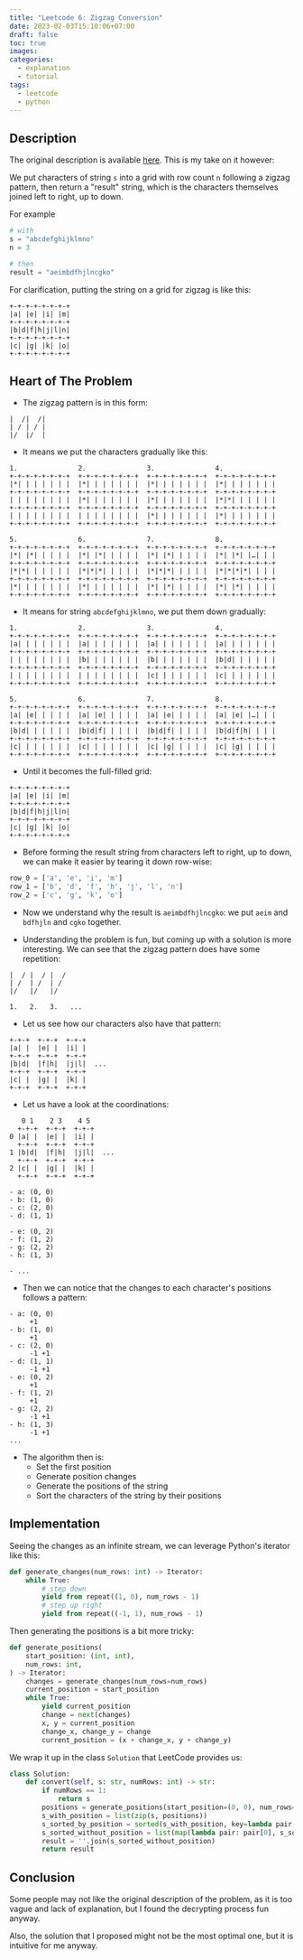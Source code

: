 ```yaml
---
title: "Leetcode 6: Zigzag Conversion"
date: 2023-02-03T15:10:06+07:00
draft: false
toc: true
images:
categories:
  - explanation
  - tutorial
tags:
  - leetcode
  - python
---
```


## Description

The original description is available
[here](https://leetcode.com/problems/zigzag-conversion/description/). This is my
take on it however:

We put characters of string `s` into a grid with row count `n` following a
zigzag pattern, then return a "result" string, which is the characters
themselves joined left to right, up to down.

For example

```python
# with
s = "abcdefghijklmno"
n = 3

# then
result = "aeimbdfhjlncgko"
```

For clarification, putting the string on a grid for zigzag is like this:

```
+-+-+-+-+-+-+-+
|a| |e| |i| |m|
+-+-+-+-+-+-+-+
|b|d|f|h|j|l|n|
+-+-+-+-+-+-+-+
|c| |g| |k| |o|
+-+-+-+-+-+-+-+
```

## Heart of The Problem

- The zigzag pattern is in this form:

```
|  /|  /|
| / | / |
|/  |/  |
```

- It means we put the characters gradually like this:

```
1.               2.               3.               4.             
+-+-+-+-+-+-+-+  +-+-+-+-+-+-+-+  +-+-+-+-+-+-+-+  +-+-+-+-+-+-+-+
|*| | | | | | |  |*| | | | | | |  |*| | | | | | |  |*| | | | | | |
+-+-+-+-+-+-+-+  +-+-+-+-+-+-+-+  +-+-+-+-+-+-+-+  +-+-+-+-+-+-+-+
| | | | | | | |  |*| | | | | | |  |*| | | | | | |  |*|*| | | | | |
+-+-+-+-+-+-+-+  +-+-+-+-+-+-+-+  +-+-+-+-+-+-+-+  +-+-+-+-+-+-+-+
| | | | | | | |  | | | | | | | |  |*| | | | | | |  |*| | | | | | |
+-+-+-+-+-+-+-+  +-+-+-+-+-+-+-+  +-+-+-+-+-+-+-+  +-+-+-+-+-+-+-+

5.               6.               7.               8.             
+-+-+-+-+-+-+-+  +-+-+-+-+-+-+-+  +-+-+-+-+-+-+-+  +-+-+-+-+-+-+-+
|*| |*| | | | |  |*| |*| | | | |  |*| |*| | | | |  |*| |*| |…| | |
+-+-+-+-+-+-+-+  +-+-+-+-+-+-+-+  +-+-+-+-+-+-+-+  +-+-+-+-+-+-+-+
|*|*| | | | | |  |*|*|*| | | | |  |*|*|*| | | | |  |*|*|*|*| | | |
+-+-+-+-+-+-+-+  +-+-+-+-+-+-+-+  +-+-+-+-+-+-+-+  +-+-+-+-+-+-+-+
|*| | | | | | |  |*| | | | | | |  |*| |*| | | | |  |*| |*| | | | |
+-+-+-+-+-+-+-+  +-+-+-+-+-+-+-+  +-+-+-+-+-+-+-+  +-+-+-+-+-+-+-+
```

- It means for string `abcdefghijklmno`, we put them down gradually:

```
1.               2.               3.               4.             
+-+-+-+-+-+-+-+  +-+-+-+-+-+-+-+  +-+-+-+-+-+-+-+  +-+-+-+-+-+-+-+
|a| | | | | | |  |a| | | | | | |  |a| | | | | | |  |a| | | | | | |
+-+-+-+-+-+-+-+  +-+-+-+-+-+-+-+  +-+-+-+-+-+-+-+  +-+-+-+-+-+-+-+
| | | | | | | |  |b| | | | | | |  |b| | | | | | |  |b|d| | | | | |
+-+-+-+-+-+-+-+  +-+-+-+-+-+-+-+  +-+-+-+-+-+-+-+  +-+-+-+-+-+-+-+
| | | | | | | |  | | | | | | | |  |c| | | | | | |  |c| | | | | | |
+-+-+-+-+-+-+-+  +-+-+-+-+-+-+-+  +-+-+-+-+-+-+-+  +-+-+-+-+-+-+-+

5.               6.               7.               8.             
+-+-+-+-+-+-+-+  +-+-+-+-+-+-+-+  +-+-+-+-+-+-+-+  +-+-+-+-+-+-+-+
|a| |e| | | | |  |a| |e| | | | |  |a| |e| | | | |  |a| |e| |…| | |
+-+-+-+-+-+-+-+  +-+-+-+-+-+-+-+  +-+-+-+-+-+-+-+  +-+-+-+-+-+-+-+
|b|d| | | | | |  |b|d|f| | | | |  |b|d|f| | | | |  |b|d|f|h| | | |
+-+-+-+-+-+-+-+  +-+-+-+-+-+-+-+  +-+-+-+-+-+-+-+  +-+-+-+-+-+-+-+
|c| | | | | | |  |c| | | | | | |  |c| |g| | | | |  |c| |g| | | | |
+-+-+-+-+-+-+-+  +-+-+-+-+-+-+-+  +-+-+-+-+-+-+-+  +-+-+-+-+-+-+-+
```

- Until it becomes the full-filled grid:

```
+-+-+-+-+-+-+-+
|a| |e| |i| |m|
+-+-+-+-+-+-+-+
|b|d|f|h|j|l|n|
+-+-+-+-+-+-+-+
|c| |g| |k| |o|
+-+-+-+-+-+-+-+
```

- Before forming the result string from characters left to right, up to down, we
  can make it easier by tearing it down row-wise:

```python
row_0 = ['a', 'e', 'i', 'm']
row_1 = ['b', 'd', 'f', 'h', 'j', 'l', 'n']
row_2 = ['c', 'g', 'k', 'o']
```

- Now we understand why the result is `aeimbdfhjlncgko`: we put `aeim` and
  `bdfhjln` and `cgko` together.

- Understanding the problem is fun, but coming up with a solution is more
  interesting. We can see that the zigzag pattern does have some repetition:

```
|  / |  / |  /
| /  | /  | /
|/   |/   |/

1.   2.   3.   ...
```

- Let us see how our characters also have that pattern:

```
+-+-+  +-+-+  +-+-+
|a| |  |e| |  |i| |
+-+-+  +-+-+  +-+-+
|b|d|  |f|h|  |j|l|  ...
+-+-+  +-+-+  +-+-+
|c| |  |g| |  |k| |
+-+-+  +-+-+  +-+-+
```


- Let us have a look at the coordinations:

```
   0 1    2 3    4 5
  +-+-+  +-+-+  +-+-+
0 |a| |  |e| |  |i| |
  +-+-+  +-+-+  +-+-+
1 |b|d|  |f|h|  |j|l|  ...
  +-+-+  +-+-+  +-+-+
2 |c| |  |g| |  |k| |
  +-+-+  +-+-+  +-+-+

- a: (0, 0)
- b: (1, 0)
- c: (2, 0)
- d: (1, 1)

- e: (0, 2)
- f: (1, 2)
- g: (2, 2)
- h: (1, 3)

- ...
```

- Then we can notice that the changes to each character's positions follows a
  pattern:

```
- a: (0, 0)
     +1
- b: (1, 0)
     +1
- c: (2, 0)
     -1 +1
- d: (1, 1)
     -1 +1
- e: (0, 2)
     +1
- f: (1, 2)
     +1
- g: (2, 2)
     -1 +1
- h: (1, 3)
     -1 +1
...
```

- The algorithm then is:
  - Set the first position
  - Generate position changes
  - Generate the positions of the string
  - Sort the characters of the string by their positions

## Implementation

Seeing the changes as an infinite stream, we can leverage Python's iterator like
this:

```python
def generate_changes(num_rows: int) -> Iterator:
    while True:
        # step down
        yield from repeat((1, 0), num_rows - 1)
        # step up right
        yield from repeat((-1, 1), num_rows - 1)
```

Then generating the positions is a bit more tricky:

```python
def generate_positions(
    start_position: (int, int),
    num_rows: int,
) -> Iterator:
    changes = generate_changes(num_rows=num_rows)
    current_position = start_position
    while True:
        yield current_position
        change = next(changes)
        x, y = current_position
        change_x, change_y = change
        current_position = (x + change_x, y + change_y)
```

We wrap it up in the class `Solution` that LeetCode provides us:

```python
class Solution:
    def convert(self, s: str, numRows: int) -> str:
        if numRows == 1:
            return s
        positions = generate_positions(start_position=(0, 0), num_rows=numRows)
        s_with_position = list(zip(s, positions))
        s_sorted_by_position = sorted(s_with_position, key=lambda pair: pair[1])
        s_sorted_without_position = list(map(lambda pair: pair[0], s_sorted_by_position))
        result = ''.join(s_sorted_without_position)
        return result
```

## Conclusion

Some people may not like the original description of the problem, as it is too
vague and lack of explanation, but I found the decrypting process fun anyway.

Also, the solution that I proposed might not be the most optimal one, but it is
intuitive for me anyway.

